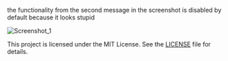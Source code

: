 the functionality from the second message in the screenshot is disabled by default because it looks stupid

![Screenshot_1](https://i.imgur.com/QzxHz6Z.png)

This project is licensed under the MIT License. See the [LICENSE](LICENSE) file for details.
